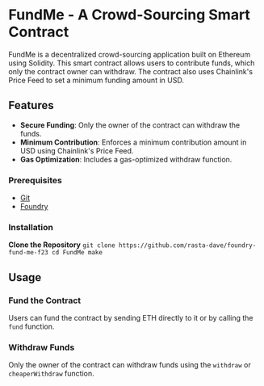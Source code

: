 # FundMe - A Crowd-Sourcing Smart Contract

FundMe is a decentralized crowd-sourcing application built on Ethereum using Solidity. This smart contract allows users to contribute funds, which only the contract owner can withdraw. The contract also uses Chainlink's Price Feed to set a minimum funding amount in USD.

## Features

- **Secure Funding**: Only the owner of the contract can withdraw the funds.
- **Minimum Contribution**: Enforces a minimum contribution amount in USD using Chainlink's Price Feed.
- **Gas Optimization**: Includes a gas-optimized withdraw function.

### Prerequisites

- [Git](https://git-scm.com/book/en/v2/Getting-Started-Installing-Git)
- [Foundry](https://getfoundry.sh/)

### Installation

   **Clone the Repository**
    ```
    git clone https://github.com/rasta-dave/foundry-fund-me-f23
    cd FundMe
    make
    ```


## Usage

### Fund the Contract

Users can fund the contract by sending ETH directly to it or by calling the `fund` function.

### Withdraw Funds

Only the owner of the contract can withdraw funds using the `withdraw` or `cheaperWithdraw` function.
